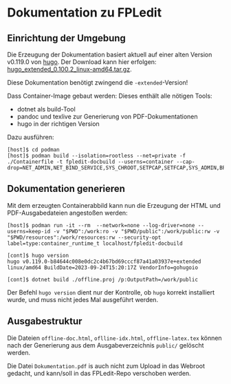 # Dokumentation zu FPLedit

## Einrichtung der Umgebung

Die Erzeugung der Dokumentation basiert aktuell auf einer alten Version v0.119.0 von [hugo](https://github.com/gohugoio/hugo).
Der Download kann hier erfolgen: [hugo_extended_0.100.2_linux-amd64.tar.gz](https://github.com/gohugoio/hugo/releases/download/v0.119.0/hugo_extended_0.119.0_linux-amd64.tar.gz).

Diese Dokumentation benötigt zwingend die `-extended`-Version!

Dass Container-Image gebaut werden: Dieses enthält alle nötigen Tools:
* dotnet als build-Tool
* pandoc und texlive zur Generierung von PDF-Dokumentationen
* hugo in der richtigen Version

Dazu ausführen:
```shell
[host]$ cd podman
[host]$ podman build --isolation=rootless --net=private -f ./Containerfile -t fpledit-docbuild --userns=container --cap-drop=NET_ADMIN,NET_BIND_SERVICE,SYS_CHROOT,SETPCAP,SETFCAP,SYS_ADMIN,BPF
```


## Dokumentation generieren

Mit dem erzeugten Containerabbild kann nun die Erzeugung der HTML und PDF-Ausgabedateien angestoßen werden:
```
[host]$ podman run -it --rm  --network=none --log-driver=none --userns=keep-id -v "$PWD":/work:ro -v "$PWD/public":/work/public:rw -v "$PWD/resources":/work/resources:rw --security-opt label=type:container_runtime_t localhost/fpledit-docbuild

[cont]$ hugo version
hugo v0.119.0-b84644c008e0dc2c4b67bd69cccf87a41a03937e+extended linux/amd64 BuildDate=2023-09-24T15:20:17Z VendorInfo=gohugoio

[cont]$ dotnet build ./offline.proj /p:OutputPath=/work/public
```

Der Befehl `hugo version` dient nur der Kontrolle, ob `hugo` korrekt installiert wurde, und muss nicht jedes Mal ausgeführt werden.

## Ausgabestruktur

Die Dateien `offline-doc.html`, `oflline-idx.html`, `offline-latex.tex` können nach der Generierung aus dem Ausgabeverzeichnis `public/` gelöscht werden.

Die Datei `Dokumentation.pdf` is auch nicht zum Upload in das Webroot gedacht, und kann/soll in das FPLedit-Repo verschoben werden.
